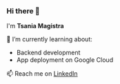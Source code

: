 ### Hi there 👋

I'm **Tsania Magistra**

🌱 I’m currently learning about:
- Backend development
- App deployment on Google Cloud

📫 Reach me on [LinkedIn](https://www.linkedin.com/in/tsania-magistra/)

<!--
**tsaniamagistra/tsaniamagistra** is a ✨ _special_ ✨ repository because its `README.md` (this file) appears on your GitHub profile.

Here are some ideas to get you started:

- 🔭 I’m currently working on ...
- 🌱 I’m currently learning ...
- 👯 I’m looking to collaborate on ...
- 🤔 I’m looking for help with ...
- 💬 Ask me about ...
- 📫 How to reach me: ...
- 😄 Pronouns: ...
- ⚡ Fun fact: ...
-->

